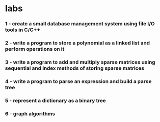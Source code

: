 # labs
### 1 - create a small database management system using file I/O tools in C/C++
### 2 - write a program to store a polynomial as a linked list and perform operations on it
### 3 - write a program to add and multiply sparse matrices using sequential and index methods of storing sparse matrices
### 4 - write a program to parse an expression and build a parse tree
### 5 - represent a dictionary as a binary tree
### 6 - graph algorithms
